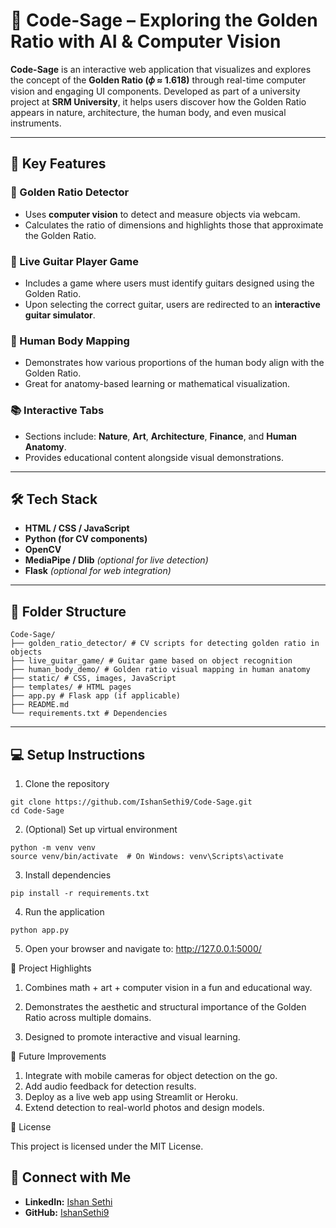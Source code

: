 # 🔢 Code-Sage – Exploring the Golden Ratio with AI & Computer Vision

**Code-Sage** is an interactive web application that visualizes and explores the concept of the **Golden Ratio (𝜙 ≈ 1.618)** through real-time computer vision and engaging UI components. Developed as part of a university project at **SRM University**, it helps users discover how the Golden Ratio appears in nature, architecture, the human body, and even musical instruments.

---

## 🎯 Key Features

### 🧮 Golden Ratio Detector
- Uses **computer vision** to detect and measure objects via webcam.
- Calculates the ratio of dimensions and highlights those that approximate the Golden Ratio.

### 🎸 Live Guitar Player Game
- Includes a game where users must identify guitars designed using the Golden Ratio.
- Upon selecting the correct guitar, users are redirected to an **interactive guitar simulator**.

### 🧍 Human Body Mapping
- Demonstrates how various proportions of the human body align with the Golden Ratio.
- Great for anatomy-based learning or mathematical visualization.

### 📚 Interactive Tabs
- Sections include: **Nature**, **Art**, **Architecture**, **Finance**, and **Human Anatomy**.
- Provides educational content alongside visual demonstrations.

---

## 🛠️ Tech Stack

- **HTML / CSS / JavaScript**
- **Python (for CV components)**
- **OpenCV**
- **MediaPipe / Dlib** *(optional for live detection)*
- **Flask** *(optional for web integration)*

---

## 📁 Folder Structure
```
Code-Sage/
├── golden_ratio_detector/ # CV scripts for detecting golden ratio in objects
├── live_guitar_game/ # Guitar game based on object recognition
├── human_body_demo/ # Golden ratio visual mapping in human anatomy
├── static/ # CSS, images, JavaScript
├── templates/ # HTML pages
├── app.py # Flask app (if applicable)
├── README.md
└── requirements.txt # Dependencies
```


---

## 💻 Setup Instructions

1. Clone the repository
```
git clone https://github.com/IshanSethi9/Code-Sage.git
cd Code-Sage
```
2. (Optional) Set up virtual environment
```
python -m venv venv
source venv/bin/activate  # On Windows: venv\Scripts\activate
```
3. Install dependencies
```
pip install -r requirements.txt
```
4. Run the application
```
python app.py
```
5. Open your browser and navigate to: http://127.0.0.1:5000/

🌟 Project Highlights
1. Combines math + art + computer vision in a fun and educational way.

2. Demonstrates the aesthetic and structural importance of the Golden Ratio across multiple domains.

3. Designed to promote interactive and visual learning.

🎯 Future Improvements
1. Integrate with mobile cameras for object detection on the go.
2. Add audio feedback for detection results.
3. Deploy as a live web app using Streamlit or Heroku.
4. Extend detection to real-world photos and design models.

📄 License

This project is licensed under the MIT License.

## 🔗 Connect with Me

- **LinkedIn:** [Ishan Sethi](https://www.linkedin.com/in/ishansethi09/)
- **GitHub:** [IshanSethi9](https://github.com/IshanSethi9)


